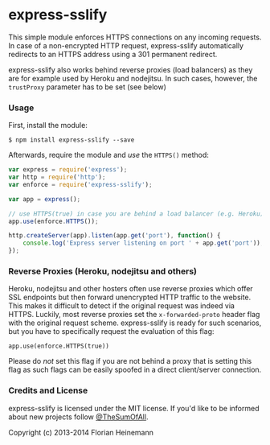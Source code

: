 express-sslify
==============

This simple module enforces HTTPS connections on any incoming requests. In case of a non-encrypted HTTP request, express-sslify automatically redirects to an HTTPS address using a 301 permanent redirect.

express-sslify also works behind reverse proxies (load balancers) as they are for example used by Heroku and nodejitsu. In such cases, however, the `trustProxy` parameter has to be set (see below)

### Usage

First, install the module:

`$ npm install express-sslify --save`

Afterwards, require the module and *use* the `HTTPS()` method:
```javascript
var express = require('express');
var http = require('http');
var enforce = require('express-sslify');

var app = express();

// use HTTPS(true) in case you are behind a load balancer (e.g. Heroku)
app.use(enforce.HTTPS());

http.createServer(app).listen(app.get('port'), function() {
	console.log('Express server listening on port ' + app.get('port'));
});
```

### Reverse Proxies (Heroku, nodejitsu and others)

Heroku, nodejitsu and other hosters often use reverse proxies which offer SSL endpoints but then forward unencrypted HTTP traffic to the website. This makes it difficult to detect if the original request was indeed via HTTPS. Luckily, most reverse proxies set the `x-forwarded-proto` header flag with the original request scheme. express-sslify is ready for such scenarios, but you have to specifically request the evaluation of this flag:

`app.use(enforce.HTTPS(true))`

Please do *not* set this flag if you are not behind a proxy that is setting this flag as such flags can be easily spoofed in a direct client/server connection.

### Credits and License
express-sslify is licensed under the MIT license. If you'd like to be informed about new projects follow  [@TheSumOfAll](http://twitter.com/TheSumOfAll/).

Copyright (c) 2013-2014 Florian Heinemann
